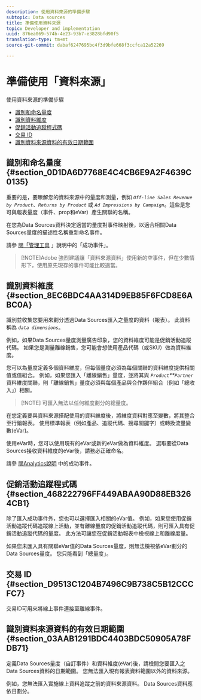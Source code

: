 ```yaml
---
description: 使用資料來源的準備步驟
subtopic: Data sources
title: 準備使用資料來源
topic: Developer and implementation
uuid: 876ea069-574b-4e23-93b7-e3828bfd90f5
translation-type: tm+mt
source-git-commit: dabaf6247695bc4f3d9bfe668f3ccfca12a52269

---
```



# 準備使用「資料來源」

使用資料來源的準備步驟

* [識別和命名量度](/help/import/c-data-sources/datasrc-preparing.md#section_0D1DA6D7768E4C4CB6E9A2F4639C0135)
* [識別資料維度](/help/import/c-data-sources/datasrc-preparing.md#section_8EC6BDC4AA314D9EB85F6FCD8E6ABC0A)
* [促銷活動追蹤程式碼](/help/import/c-data-sources/datasrc-preparing.md#section_468222796FF449ABAA90D88EB3264CB1)
* [交易 ID](/help/import/c-data-sources/datasrc-preparing.md#section_D9513C1204B7496C9B738C5B12CCCFC7)
* [識別資料來源資料的有效日期範圍](/help/import/c-data-sources/datasrc-preparing.md#section_03AAB1291BDC4403BDC50905A78FDB71)

## 識別和命名量度 {#section_0D1DA6D7768E4C4CB6E9A2F4639C0135}

重要的是，要瞭解您的資料來源中的量度和測量，例如 *`Off-line Sales Revenue by Product`*、*`Returns by Product`* 或 *`Ad Impressions by Campaign`*。這些是您可與報表量度（事件、prop和eVar）產生關聯的名稱。

在您為Data Sources資料決定適當的量度對事件映射後，以適合相關Data Sources量度的描述性名稱重新命名事件。

請參 [閱「管理工具](https://marketing.adobe.com/resources/help/zh_TW/reference/success_event.html) 」說明中的「成功事件」。

>[!NOTE]Adobe 強烈建議讓「資料來源資料」使用新的空事件，但在少數情形下，使用原先現存的事件可能比較適當。

## 識別資料維度 {#section_8EC6BDC4AA314D9EB85F6FCD8E6ABC0A}

識別並收集您要用來劃分透過Data Sources匯入之量度的資料（報表）。 此資料稱為 *`data dimensions`*。

例如，如果Data Sources量度測量廣告印象，您的資料維度可能是促銷活動追蹤代碼。 如果您是測量離線銷售，您可能會想使用產品代碼（或SKU）做為資料維度。

您可以為量度定義多個資料維度，但每個量度必須為每個關聯的資料維度提供相關值或值組合。 例如，如果您匯入「離線銷售」量度，並將其與 *`Product`**`Partner`* 資料維度關聯，則「離線銷售」量度必須與每個產品與合作夥伴組合（例如「總收入」）相關。

>[!NOTE] 可匯入無法以任何維度劃分的總量度。

在您定義要與資料來源搭配使用的資料維度後，將維度資料對應至變數，將其整合至行銷報表。 使用標準報表（例如產品、追蹤代碼、搜尋關鍵字）或轉換流量變數(eVar)。

使用eVar時，您可以使用現有的eVar或新的eVar做為資料維度。 選取要從Data Sources接收資料維度的eVar後，請務必正確命名。

請參 [閱Analytics說明](https://marketing.adobe.com/resources/help/zh_TW/reference/success_event.html) 中的成功事件。

## 促銷活動追蹤程式碼 {#section_468222796FF449ABAA90D88EB3264CB1}

除了匯入成功事件外，您也可以選擇匯入相關的eVar值。 例如，如果您使用促銷活動追蹤代碼追蹤線上活動，並有離線量度的促銷活動追蹤代碼，則可匯入具有促銷活動追蹤代碼的量度。 此方法可讓您在促銷活動報表中檢視線上和離線度量。

如果您未匯入具有關聯eVar值的Data Sources量度，則無法檢視依eVar劃分的Data Sources量度。 您只能看到「總量度」。

## 交易 ID {#section_D9513C1204B7496C9B738C5B12CCCFC7}

交易ID可用來將線上事件連接至離線事件。

## 識別資料來源資料的有效日期範圍 {#section_03AAB1291BDC4403BDC50905A78FDB71}

定義Data Sources量度（自訂事件）和資料維度(eVar)後，請檢閱您要匯入之Data Sources資料的日期範圍。 您無法匯入現有報表資料範圍以外的資料來源。

例如，您無法匯入實施線上資料追蹤之前的資料來源資料。 Data Sources資料應依日劃分。
